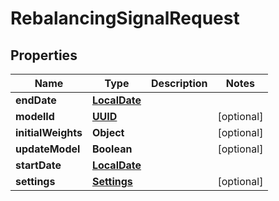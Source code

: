 
# RebalancingSignalRequest

## Properties
Name | Type | Description | Notes
------------ | ------------- | ------------- | -------------
**endDate** | [**LocalDate**](LocalDate.md) |  | 
**modelId** | [**UUID**](UUID.md) |  |  [optional]
**initialWeights** | **Object** |  |  [optional]
**updateModel** | **Boolean** |  |  [optional]
**startDate** | [**LocalDate**](LocalDate.md) |  | 
**settings** | [**Settings**](Settings.md) |  |  [optional]



